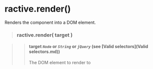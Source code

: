 # ractive.render()


Renders the component into a DOM element.

> ### ractive.render( target )

> > #### **target** *`Node`* or *`String`* or *`jQuery`* (see [Valid selectors](Valid selectors.md))
> > The DOM element to render to
